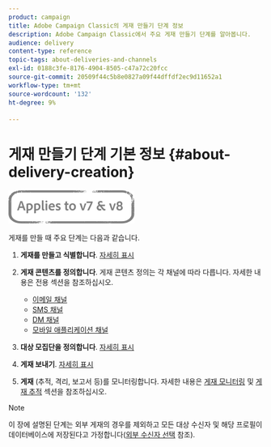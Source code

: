 ```yaml
---
product: campaign
title: Adobe Campaign Classic의 게재 만들기 단계 정보
description: Adobe Campaign Classic에서 주요 게재 만들기 단계를 알아봅니다.
audience: delivery
content-type: reference
topic-tags: about-deliveries-and-channels
exl-id: 0188c3fe-8176-4904-8505-c47a72c20fcc
source-git-commit: 20509f44c5b8e0827a09f44dffdf2ec9d11652a1
workflow-type: tm+mt
source-wordcount: '132'
ht-degree: 9%

---
```


# 게재 만들기 단계 기본 정보 {#about-delivery-creation}

![](../../assets/common.svg)

게재를 만들 때 주요 단계는 다음과 같습니다.

1. **게재를 만들고 식별합니다**. [자세히 표시](steps-create-and-identify-the-delivery.md)

1. **게재 콘텐츠를 정의합니다**. 게재 콘텐츠 정의는 각 채널에 따라 다릅니다. 자세한 내용은 전용 섹션을 참조하십시오.

   * [이메일 채널](defining-the-email-content.md)
   * [SMS 채널](sms-create.md#defining-the-sms-content)
   * [DM 채널](defining-the-direct-mail-content.md)
   * [모바일 애플리케이션 채널](about-mobile-app-channel.md)

1. **대상 모집단을 정의합니다**. [자세히 표시](steps-defining-the-target-population.md)

1. **게재 보내기**. [자세히 표시](steps-sending-the-delivery.md)

1. **게재** (추적, 격리, 보고서 등)를 모니터링합니다. 자세한 내용은 [게재 모니터링](about-delivery-monitoring.md) 및 [게재 추적](about-message-tracking.md) 섹션을 참조하십시오.

>[!NOTE]
>
>이 장에 설명된 단계는 외부 게재의 경우를 제외하고 모든 대상 수신자 및 해당 프로필이 데이터베이스에 저장된다고 가정합니다([외부 수신자 선택](steps-defining-the-target-population.md#selecting-external-recipients) 참조).
